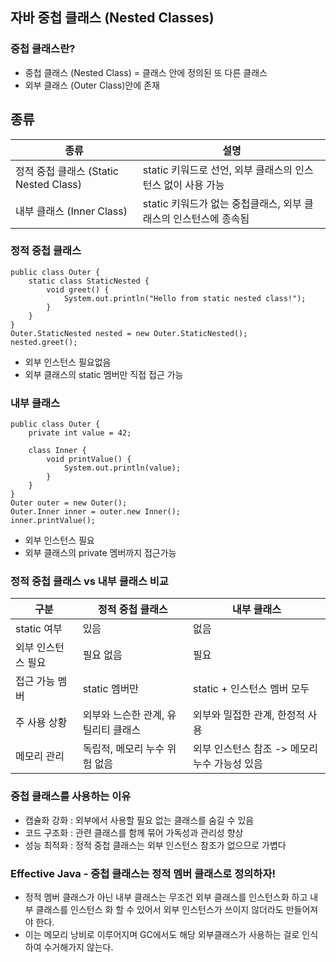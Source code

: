 ## 자바 중첩 클래스 (Nested Classes)

### 중첩 클래스란?
- 중첩 클래스 (Nested Class) = 클래스 안에 정의된 또 다른 클래스
- 외부 클래스 (Outer Class)안에 존재


## 종류

| 종류 | 설명 |
|------|------|
| 정적 중첩 클래스 (Static Nested Class) | static 키워드로 선언, 외부 클래스의 인스턴스 없이 사용 가능 |
| 내부 클래스 (Inner Class) | static 키워드가 없는 중첩클래스, 외부 클래스의 인스턴스에 종속됨 |


### 정적 중첩 클래스
```
public class Outer {
    static class StaticNested {
        void greet() {
            System.out.println("Hello from static nested class!");
        }
    }
}
Outer.StaticNested nested = new Outer.StaticNested();
nested.greet();
```

- 외부 인스턴스 필요없음
- 외부 클래스의 static 멤버만 직접 접근 가능

### 내부 클래스

```
public class Outer {
    private int value = 42;

    class Inner {
        void printValue() {
            System.out.println(value);
        }
    }
}
Outer outer = new Outer();
Outer.Inner inner = outer.new Inner();
inner.printValue();
```

- 외부 인스턴스 필요
- 외부 클래스의 private 멤버까지 접근가능

### 정적 중첩 클래스 vs 내부 클래스 비교

| 구분 | 정적 중첩 클래스 | 내부 클래스 |
|-----|----------------|------------|
| static 여부 | 있음 | 없음 |
| 외부 인스턴스 필요 | 필요 없음 | 필요 |
| 접근 가능 멤버 | static 멤버만 | static + 인스턴스 멤버 모두 |
| 주 사용 상황 | 외부와 느슨한 관계, 유틸리티 클래스 | 외부와 밀접한 관계, 한정적 사용 |
| 메모리 관리 | 독립적, 메모리 누수 위험 없음 | 외부 인스턴스 참조 -> 메모리 누수 가능성 있음


### 중첩 클래스를 사용하는 이유
- 캡슐화 강화 : 외부에서 사용할 필요 없는 클래스를 숨길 수 있음
- 코드 구조화 : 관련 클래스를 함께 묶어 가독성과 관리성 향상
- 성능 최적화 : 정적 중첩 클래스는 외부 인스턴스 참조가 없으므로 가볍다

### Effective Java - 중첩 클래스는 정적 멤버 클래스로 정의하자!
- 정적 멤버 클래스가 아닌 내부 클래스는 무조건 외부 클래스를 인스턴스화 하고 내부 클래스를 인스턴스 화 할 수 있어서 외부 인스턴스가 쓰이지 않더라도 만들어져야 한다. 
- 이는 메모리 낭비로 이루어지며 GC에서도 해당 외부클래스가 사용하는 걸로 인식하여 수거해가지 않는다.



